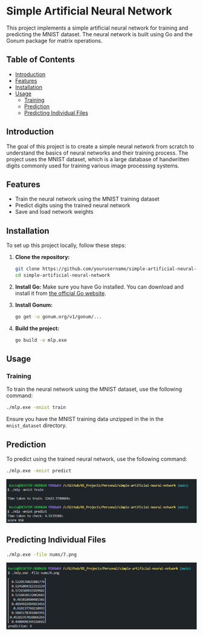 # Simple Artificial Neural Network

This project implements a simple artificial neural network for training and predicting the MNIST dataset. The neural network is built using Go and the Gonum package for matrix operations.

## Table of Contents

- [Introduction](#introduction)
- [Features](#features)
- [Installation](#installation)
- [Usage](#usage)
  - [Training](#training)
  - [Prediction](#prediction)
  - [Predicting Individual Files](#predicting-individual-files)

## Introduction

The goal of this project is to create a simple neural network from scratch to understand the basics of neural networks and their training process. The project uses the MNIST dataset, which is a large database of handwritten digits commonly used for training various image processing systems.

## Features

- Train the neural network using the MNIST training dataset
- Predict digits using the trained neural network
- Save and load network weights

## Installation

To set up this project locally, follow these steps:

1. **Clone the repository:**
    ```sh
    git clone https://github.com/yourusername/simple-artificial-neural-network.git
    cd simple-artificial-neural-network
    ```

2. **Install Go:**
   Make sure you have Go installed. You can download and install it from [the official Go website](https://golang.org/dl/).

3. **Install Gonum:**
    ```sh
    go get -u gonum.org/v1/gonum/...
    ```

4. **Build the project:**
    ```sh
    go build -o mlp.exe
    ```

## Usage

### Training

To train the neural network using the MNIST dataset, use the following command:

```sh
./mlp.exe -mnist train
```

Ensure you have the MNIST training data unzipped in the in the `mnist_dataset` directory.

## Prediction

To predict using the trained neural network, use the following command:

```sh
./mlp.exe -mnist predict
```
![results](docs/README_images/results.png)

## Predicting Individual Files
```sh
./mlp.exe -file nums/7.png
```
![individual](docs/README_images/individual.png)
